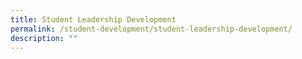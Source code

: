 ```yaml
---
title: Student Leadership Development
permalink: /student-development/student-leadership-development/
description: ""
---
```

